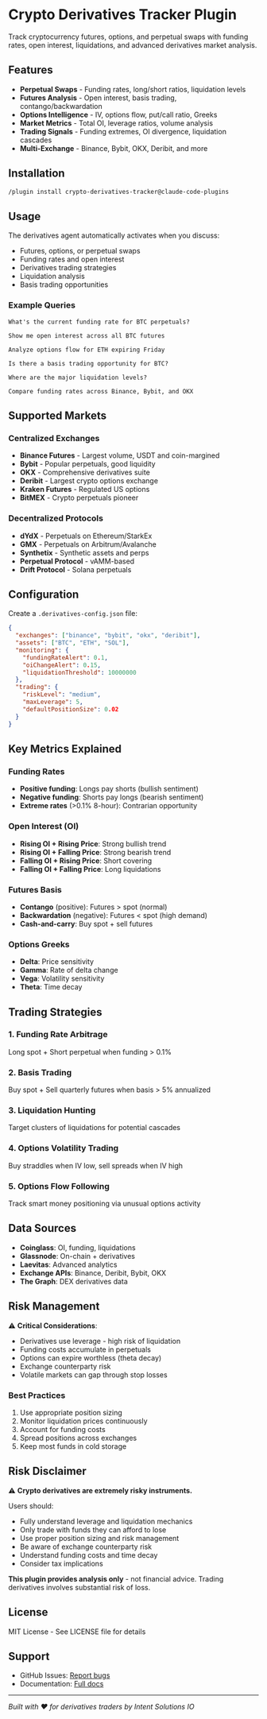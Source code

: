 # Crypto Derivatives Tracker Plugin

Track cryptocurrency futures, options, and perpetual swaps with funding rates, open interest, liquidations, and advanced derivatives market analysis.

## Features

- **Perpetual Swaps** - Funding rates, long/short ratios, liquidation levels
- **Futures Analysis** - Open interest, basis trading, contango/backwardation
- **Options Intelligence** - IV, options flow, put/call ratio, Greeks
- **Market Metrics** - Total OI, leverage ratios, volume analysis
- **Trading Signals** - Funding extremes, OI divergence, liquidation cascades
- **Multi-Exchange** - Binance, Bybit, OKX, Deribit, and more

## Installation

```bash
/plugin install crypto-derivatives-tracker@claude-code-plugins
```

## Usage

The derivatives agent automatically activates when you discuss:
- Futures, options, or perpetual swaps
- Funding rates and open interest
- Derivatives trading strategies
- Liquidation analysis
- Basis trading opportunities

### Example Queries

```
What's the current funding rate for BTC perpetuals?

Show me open interest across all BTC futures

Analyze options flow for ETH expiring Friday

Is there a basis trading opportunity for BTC?

Where are the major liquidation levels?

Compare funding rates across Binance, Bybit, and OKX
```

## Supported Markets

### Centralized Exchanges
- **Binance Futures** - Largest volume, USDT and coin-margined
- **Bybit** - Popular perpetuals, good liquidity
- **OKX** - Comprehensive derivatives suite
- **Deribit** - Largest crypto options exchange
- **Kraken Futures** - Regulated US options
- **BitMEX** - Crypto perpetuals pioneer

### Decentralized Protocols
- **dYdX** - Perpetuals on Ethereum/StarkEx
- **GMX** - Perpetuals on Arbitrum/Avalanche
- **Synthetix** - Synthetic assets and perps
- **Perpetual Protocol** - vAMM-based
- **Drift Protocol** - Solana perpetuals

## Configuration

Create a `.derivatives-config.json` file:

```json
{
  "exchanges": ["binance", "bybit", "okx", "deribit"],
  "assets": ["BTC", "ETH", "SOL"],
  "monitoring": {
    "fundingRateAlert": 0.1,
    "oiChangeAlert": 0.15,
    "liquidationThreshold": 10000000
  },
  "trading": {
    "riskLevel": "medium",
    "maxLeverage": 5,
    "defaultPositionSize": 0.02
  }
}
```

## Key Metrics Explained

### Funding Rates
- **Positive funding**: Longs pay shorts (bullish sentiment)
- **Negative funding**: Shorts pay longs (bearish sentiment)
- **Extreme rates** (>0.1% 8-hour): Contrarian opportunity

### Open Interest (OI)
- **Rising OI + Rising Price**: Strong bullish trend
- **Rising OI + Falling Price**: Strong bearish trend
- **Falling OI + Rising Price**: Short covering
- **Falling OI + Falling Price**: Long liquidations

### Futures Basis
- **Contango** (positive): Futures > spot (normal)
- **Backwardation** (negative): Futures < spot (high demand)
- **Cash-and-carry**: Buy spot + sell futures

### Options Greeks
- **Delta**: Price sensitivity
- **Gamma**: Rate of delta change
- **Vega**: Volatility sensitivity
- **Theta**: Time decay

## Trading Strategies

### 1. Funding Rate Arbitrage
Long spot + Short perpetual when funding > 0.1%

### 2. Basis Trading
Buy spot + Sell quarterly futures when basis > 5% annualized

### 3. Liquidation Hunting
Target clusters of liquidations for potential cascades

### 4. Options Volatility Trading
Buy straddles when IV low, sell spreads when IV high

### 5. Options Flow Following
Track smart money positioning via unusual options activity

## Data Sources

- **Coinglass**: OI, funding, liquidations
- **Glassnode**: On-chain + derivatives
- **Laevitas**: Advanced analytics
- **Exchange APIs**: Binance, Deribit, Bybit, OKX
- **The Graph**: DEX derivatives data

## Risk Management

⚠️ **Critical Considerations**:
- Derivatives use leverage - high risk of liquidation
- Funding costs accumulate in perpetuals
- Options can expire worthless (theta decay)
- Exchange counterparty risk
- Volatile markets can gap through stop losses

### Best Practices
1. Use appropriate position sizing
2. Monitor liquidation prices continuously
3. Account for funding costs
4. Spread positions across exchanges
5. Keep most funds in cold storage

## Risk Disclaimer

⚠️ **Crypto derivatives are extremely risky instruments.**

Users should:
- Fully understand leverage and liquidation mechanics
- Only trade with funds they can afford to lose
- Use proper position sizing and risk management
- Be aware of exchange counterparty risk
- Understand funding costs and time decay
- Consider tax implications

**This plugin provides analysis only** - not financial advice. Trading derivatives involves substantial risk of loss.

## License

MIT License - See LICENSE file for details

## Support

- GitHub Issues: [Report bugs](https://github.com/jeremylongshore/claude-code-plugins/issues)
- Documentation: [Full docs](https://docs.claude-code-plugins.com)

---

*Built with ❤️ for derivatives traders by Intent Solutions IO*
